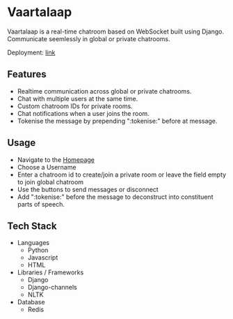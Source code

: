# Vaartalaap
Vaartalaap is a real-time chatroom based on WebSocket built using Django. Communicate seemlessly in global or private chatrooms.

Deployment: [link](http://3.108.196.226:8000/chat/)

## Features
- Realtime communication across global or private chatrooms.
- Chat with multiple users at the same time.
- Custom chatroom IDs for private rooms.
- Chat notifications when a user joins the room.
- Tokenise the message by prepending ":tokenise:" before at message.
  
## Usage
- Navigate to the [Homepage](http://3.108.196.226:8000/chat/)
- Choose a Username
- Enter a chatroom id to create/join a private room or leave the field empty to join global chatroom
- Use the buttons to send messages or disconnect
- Add ":tokenise:" before the message to deconstruct into constituent parts of speech.

## Tech Stack
- Languages
    - Python
    - Javascript
    - HTML
- Libraries / Frameworks
    - Django
    - Django-channels
    - NLTK
- Database
    - Redis
